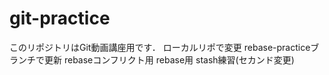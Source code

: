 # git-practice
このリポジトリはGit動画講座用です．
ローカルリポで変更
rebase-practiceブランチで更新 rebaseコンフリクト用
rebase用
stash練習(セカンド変更)
